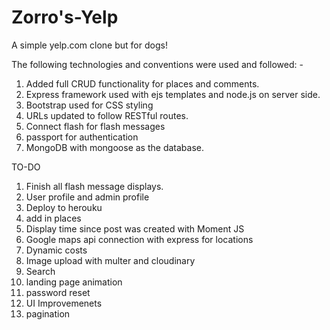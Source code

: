 # Zorro's-Yelp
A simple yelp.com clone but for dogs!

The following technologies and conventions were used and followed: -
1) Added full CRUD functionality for places and comments.
2) Express framework used with ejs templates and node.js on server side.
3) Bootstrap used for CSS styling
4) URLs updated to follow RESTful routes.
5) Connect flash for flash messages
6) passport for authentication
7) MongoDB with mongoose as the database.

TO-DO
1) Finish all flash message displays.
2) User profile and admin profile
3) Deploy to herouku
4) add in places
5) Display time since post was created with Moment JS 
6) Google maps api connection with express for locations
7) Dynamic costs
8) Image upload with multer and cloudinary 
9) Search
10) landing page animation
11) password reset
12) UI Improvemenets
13) pagination
